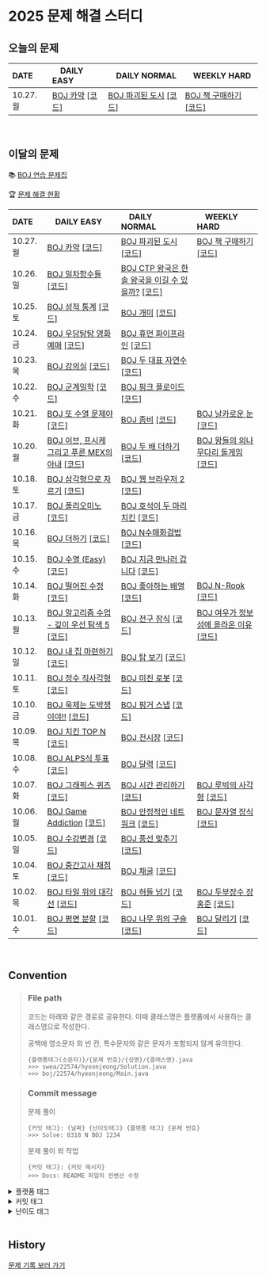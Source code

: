 <!--
|  |  |  |  |

[BOJ ](https://www.acmicpc.net/problem/) [[코드]](https://github.com/Problem-solve-study/code-store/tree/main/boj/)

| 10..  |  |  |  |

| 10.0.  | [BOJ ](https://www.acmicpc.net/problem/) [[코드]](https://github.com/Problem-solve-study/code-store/tree/main/boj/) | [BOJ ](https://www.acmicpc.net/problem/) [[코드]](https://github.com/Problem-solve-study/code-store/tree/main/boj/) | [BOJ ](https://www.acmicpc.net/problem/) [[코드]](https://github.com/Problem-solve-study/code-store/tree/main/boj/) |

| 10.0.  | [BOJ ](https://www.acmicpc.net/problem/) [[코드]](https://github.com/Problem-solve-study/code-store/tree/main/boj/) | [BOJ ](https://www.acmicpc.net/problem/) [[코드]](https://github.com/Problem-solve-study/code-store/tree/main/boj/) | |
-->

# 2025 문제 해결 스터디

## 오늘의 문제

| DATE      | <img src="https://d2gd6pc034wcta.cloudfront.net/tier/6-a.svg" width="12px" /> DAILY EASY | <img src="https://d2gd6pc034wcta.cloudfront.net/tier/11-a.svg" width="12px" /> DAILY NORMAL | <img src="https://d2gd6pc034wcta.cloudfront.net/tier/16-a.svg" width="12px" /> WEEKLY HARD |
| :-------- | :---------------------------------------------------------------------------------------------------------------------------------------------- | :----------------------------------------------------------------------------------------------------------------------------------------- | :--------------------------------------------------------------------------------------------------------------------------------------------------- |
| 10.27. 월 | [BOJ 카약](https://www.acmicpc.net/problem/2890) [[코드]](https://github.com/Problem-solve-study/code-store/tree/main/boj/2890) | [BOJ 파괴된 도시](https://www.acmicpc.net/problem/18231) [[코드]](https://github.com/Problem-solve-study/code-store/tree/main/boj/18231) | [BOJ 책 구매하기](https://www.acmicpc.net/problem/11405) [[코드]](https://github.com/Problem-solve-study/code-store/tree/main/boj/11405) |


<br>

## 이달의 문제

📚 [BOJ 연습 문제집](https://www.acmicpc.net/group/practice/22838)

🏆 [문제 해결 현황](https://github.com/Problem-solve-study)

| DATE      | <img src="https://d2gd6pc034wcta.cloudfront.net/tier/6-a.svg" width="12px" /> DAILY EASY | <img src="https://d2gd6pc034wcta.cloudfront.net/tier/11-a.svg" width="12px" /> DAILY NORMAL | <img src="https://d2gd6pc034wcta.cloudfront.net/tier/16-a.svg" width="12px" /> WEEKLY HARD |
| :-------- | :------------------------------------------------------------------------------------------------------------------------------------------------ | :------------------------------------------------------------------------------------------------------------------------------------------------- | :--------------------------------------------------------------------------------------------------------------------------------------------------- |
| 10.27. 월 | [BOJ 카약](https://www.acmicpc.net/problem/2890) [[코드]](https://github.com/Problem-solve-study/code-store/tree/main/boj/2890) | [BOJ 파괴된 도시](https://www.acmicpc.net/problem/18231) [[코드]](https://github.com/Problem-solve-study/code-store/tree/main/boj/18231) | [BOJ 책 구매하기](https://www.acmicpc.net/problem/11405) [[코드]](https://github.com/Problem-solve-study/code-store/tree/main/boj/11405) |
| 10.26. 일 | [BOJ 일차함수들](https://www.acmicpc.net/problem/25426) [[코드]](https://github.com/Problem-solve-study/code-store/tree/main/boj/25426) | [BOJ CTP 왕국은 한솔 왕국을 이길 수 있을까?](https://www.acmicpc.net/problem/15789) [[코드]](https://github.com/Problem-solve-study/code-store/tree/main/boj/15789) | |
| 10.25. 토 | [BOJ 성적 통계](https://www.acmicpc.net/problem/5800) [[코드]](https://github.com/Problem-solve-study/code-store/tree/main/boj/5800) | [BOJ 개미](https://www.acmicpc.net/problem/2136) [[코드]](https://github.com/Problem-solve-study/code-store/tree/main/boj/2136) | |
| 10.24. 금 | [BOJ 우당탕탕 영화예매](https://www.acmicpc.net/problem/29700) [[코드]](https://github.com/Problem-solve-study/code-store/tree/main/boj/29700) | [BOJ 휴먼 파이프라인](https://www.acmicpc.net/problem/22981) [[코드]](https://github.com/Problem-solve-study/code-store/tree/main/boj/22981) |
| 10.23. 목 | [BOJ 강의실](https://www.acmicpc.net/problem/31872) [[코드]](https://github.com/Problem-solve-study/code-store/tree/main/boj/31872) | [BOJ 두 대표 자연수](https://www.acmicpc.net/problem/2551) [[코드]](https://github.com/Problem-solve-study/code-store/tree/main/boj/2551) | |
| 10.22. 수 | [BOJ 군계일학](https://www.acmicpc.net/problem/15966) [[코드]](https://github.com/Problem-solve-study/code-store/tree/main/boj/15966) | [BOJ 핑크 플로이드](https://www.acmicpc.net/problem/6091) [[코드]](https://github.com/Problem-solve-study/code-store/tree/main/boj/6091) | |
| 10.21. 화 | [BOJ 또 수열 문제야](https://www.acmicpc.net/problem/31229) [[코드]](https://github.com/Problem-solve-study/code-store/tree/main/boj/31229) | [BOJ 좀비](https://www.acmicpc.net/problem/11952) [[코드]](https://github.com/Problem-solve-study/code-store/tree/main/boj/11952) | [BOJ 날카로운 눈](https://www.acmicpc.net/problem/1637) [[코드]](https://github.com/Problem-solve-study/code-store/tree/main/boj/1637) |
| 10.20. 월 | [BOJ 이브, 프시케 그리고 푸른 MEX의 아내](https://www.acmicpc.net/problem/28250) [[코드]](https://github.com/Problem-solve-study/code-store/tree/main/boj/28250) | [BOJ 두 배 더하기](https://www.acmicpc.net/problem/12931) [[코드]](https://github.com/Problem-solve-study/code-store/tree/main/boj/12931) | [BOJ 왕들의 외나무다리 돌게임](https://www.acmicpc.net/problem/18937) [[코드]](https://github.com/Problem-solve-study/code-store/tree/main/boj/18937) |
| 10.18. 토 | [BOJ 삼각형으로 자르기](https://www.acmicpc.net/problem/1198) [[코드]](https://github.com/Problem-solve-study/code-store/tree/main/boj/1198) | [BOJ 웹 브라우저 2](https://www.acmicpc.net/problem/23300) [[코드]](https://github.com/Problem-solve-study/code-store/tree/main/boj/23300) | |
| 10.17. 금 | [BOJ 폴리오미노](https://www.acmicpc.net/problem/1343) [[코드]](https://github.com/Problem-solve-study/code-store/tree/main/boj/1343) | [BOJ 호석이 두 마리 치킨](https://www.acmicpc.net/problem/21278) [[코드]](https://github.com/Problem-solve-study/code-store/tree/main/boj/21278) | |
| 10.16. 목 | [BOJ 더하기](https://www.acmicpc.net/problem/28419) [[코드]](https://github.com/Problem-solve-study/code-store/tree/main/boj/28419) | [BOJ N수매화검법](https://www.acmicpc.net/problem/25315) [[코드]](https://github.com/Problem-solve-study/code-store/tree/main/boj/25315) | |
| 10.15. 수 | [BOJ 수열 (Easy)](https://www.acmicpc.net/problem/23827) [[코드]](https://github.com/Problem-solve-study/code-store/tree/main/boj/23827) | [BOJ 지금 만나러 갑니다](https://www.acmicpc.net/problem/18235) [[코드]](https://github.com/Problem-solve-study/code-store/tree/main/boj/18235) | |
| 10.14. 화 | [BOJ 떨어진 수정](https://www.acmicpc.net/problem/13170) [[코드]](https://github.com/Problem-solve-study/code-store/tree/main/boj/13170) | [BOJ 좋아하는 배열](https://www.acmicpc.net/problem/12911) [[코드]](https://github.com/Problem-solve-study/code-store/tree/main/boj/12911) | [BOJ N-Rook](https://www.acmicpc.net/problem/1760) [[코드]](https://github.com/Problem-solve-study/code-store/tree/main/boj/1760) |
| 10.13. 월 | [BOJ 알고리즘 수업 - 깊이 우선 탐색 5](https://www.acmicpc.net/problem/24483) [[코드]](https://github.com/Problem-solve-study/code-store/tree/main/boj/24483) | [BOJ 전구 장식](https://www.acmicpc.net/problem/5527) [[코드]](https://github.com/Problem-solve-study/code-store/tree/main/boj/5527) | [BOJ 여우가 정보섬에 올라온 이유](https://www.acmicpc.net/problem/17131) [[코드]](https://github.com/Problem-solve-study/code-store/tree/main/boj/17131) |
| 10.12. 일 | [BOJ 내 집 마련하기](https://www.acmicpc.net/problem/30619) [[코드]](https://github.com/Problem-solve-study/code-store/tree/main/boj/30619) | [BOJ 탑 보기](https://www.acmicpc.net/problem/22866) [[코드]](https://github.com/Problem-solve-study/code-store/tree/main/boj/22866) | |
| 10.11. 토 | [BOJ 정수 직사각형](https://www.acmicpc.net/problem/9196) [[코드]](https://github.com/Problem-solve-study/code-store/tree/main/boj/9196) | [BOJ 미친 로봇](https://www.acmicpc.net/problem/1405) [[코드]](https://github.com/Problem-solve-study/code-store/tree/main/boj/1405) | |
| 10.10. 금 | [BOJ 욱제는 도박쟁이야!!](https://www.acmicpc.net/problem/14655) [[코드]](https://github.com/Problem-solve-study/code-store/tree/main/boj/14655) | [BOJ 핑거 스냅](https://www.acmicpc.net/problem/17394) [[코드]](https://github.com/Problem-solve-study/code-store/tree/main/boj/17394) | |
| 10.09. 목 | [BOJ 치킨 TOP N](https://www.acmicpc.net/problem/11582) [[코드]](https://github.com/Problem-solve-study/code-store/tree/main/boj/11582) | [BOJ 전시장](https://www.acmicpc.net/problem/2515) [[코드]](https://github.com/Problem-solve-study/code-store/tree/main/boj/2515) | |
| 10.08. 수 | [BOJ ALPS식 투표](https://www.acmicpc.net/problem/2817) [[코드]](https://github.com/Problem-solve-study/code-store/tree/main/boj/2817) | [BOJ 달력](https://www.acmicpc.net/problem/20207) [[코드]](https://github.com/Problem-solve-study/code-store/tree/main/boj/20207) | |
| 10.07. 화 | [BOJ 그래픽스 퀴즈](https://www.acmicpc.net/problem/2876) [[코드]](https://github.com/Problem-solve-study/code-store/tree/main/boj/2876) | [BOJ 시간 관리하기](https://www.acmicpc.net/problem/6068) [[코드]](https://github.com/Problem-solve-study/code-store/tree/main/boj/6068) | [BOJ 루빅의 사각형](https://www.acmicpc.net/problem/2549) [[코드]](https://github.com/Problem-solve-study/code-store/tree/main/boj/2549) |
| 10.06. 월 | [BOJ Game Addiction](https://www.acmicpc.net/problem/20152) [[코드]](https://github.com/Problem-solve-study/code-store/tree/main/boj/20152) | [BOJ 안정적인 네트워크](https://www.acmicpc.net/problem/2406) [[코드]](https://github.com/Problem-solve-study/code-store/tree/main/boj/2406) | [BOJ 문자열 장식](https://www.acmicpc.net/problem/1294) [[코드]](https://github.com/Problem-solve-study/code-store/tree/main/boj/1294) |
| 10.05. 일 | [BOJ 수강변경](https://www.acmicpc.net/problem/23305) [[코드]](https://github.com/Problem-solve-study/code-store/tree/main/boj/23305) | [BOJ 풍선 맞추기](https://www.acmicpc.net/problem/11509) [[코드]](https://github.com/Problem-solve-study/code-store/tree/main/boj/11509) | |
| 10.04. 토 | [BOJ 중간고사 채점](https://www.acmicpc.net/problem/15702) [[코드]](https://github.com/Problem-solve-study/code-store/tree/main/boj/15702) | [BOJ 채굴](https://www.acmicpc.net/problem/15573) [[코드]](https://github.com/Problem-solve-study/code-store/tree/main/boj/15573) | |
| 10.02. 목 | [BOJ 타일 위의 대각선](https://www.acmicpc.net/problem/2168) [[코드]](https://github.com/Problem-solve-study/code-store/tree/main/boj/2168) | [BOJ 허들 넘기](https://www.acmicpc.net/problem/23286) [[코드]](https://github.com/Problem-solve-study/code-store/tree/main/boj/23286) | [BOJ 두부장수 장홍준](https://www.acmicpc.net/problem/1657) [[코드]](https://github.com/Problem-solve-study/code-store/tree/main/boj/1657) |
| 10.01. 수 | [BOJ 평면 분할](https://www.acmicpc.net/problem/18187) [[코드]](https://github.com/Problem-solve-study/code-store/tree/main/boj/18187) | [BOJ 나무 위의 구슬](https://www.acmicpc.net/problem/14570) [[코드]](https://github.com/Problem-solve-study/code-store/tree/main/boj/1577) | [BOJ 달리기](https://www.acmicpc.net/problem/14570) [[코드]](https://github.com/Problem-solve-study/code-store/tree/main/boj/12963) |

<br>

## Convention

> ### File path
>
> 코드는 아래와 같은 경로로 공유한다. 이때 클래스명은 플랫폼에서 사용하는 클래스명으로 작성한다.
>
> 공백에 영소문자 외 빈 칸, 특수문자와 같은 문자가 포함되지 않게 유의한다.
>
> ```
> {플랫폼태그(소문자)}/{문제 번호}/{성명}/{클래스명}.java
> >>> swea/22574/hyeonjeong/Solution.java
> >>> boj/22574/hyeonjeong/Main.java
> ```

> ### Commit message
>
> 문제 풀이
>
> ```
> {커밋 태그}: {날짜} {난이도태그} {플랫폼 태그} {문제 번호}
> >>> Solve: 0318 N BOJ 1234
> ```
>
> 문제 풀이 외 작업
>
> ```
> {커밋 태그}: {커밋 메시지}
> >>> Docs: README 파일의 컨벤션 수정
> ```

<details>
<summary>플랫폼 태그</summary>
<br>
  
| 플랫폼            | 태그 |
| :---------------- | :--- |
| 백준              | BOJ  |
| 프로그래머스      | PGS  |
| SW Expert Academy | SWEA |
</details>
<details>
<summary>커밋 태그</summary>
<br>

| 태그     | 설명                                      |
| :------- | :---------------------------------------- |
| Solve    | 문제 해결                                 |
| Try      | 문제 풀이 시도 (문제 해결 실패 사유 작성) |
| Refactor | 문제 해결 후 최적화, 코드 개선 등         |
| Rename   | 파일명, 폴더명 수정 혹은 폴더 이동        |
| Comment  | 코드 변경이 없는 주석 추가, 오타 수정 등  |
| Docs     | README와 같은 문서 수정                   |

</details>

<details>
<summary>난이도 태그</summary>
<br>

| 태그     | 설명                                      |
| :------- | :---------------------------------------- |
| E | Daily easy |
| N | Daily normal |
| H | weekly hard |

</details>

<br>

## History
[문제 기록 보러 가기](https://github.com/Problem-solve-study/code-store/blob/main/PROBLEM_HISTORY.md)
